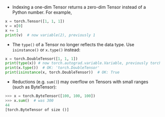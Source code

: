 * Indexing a one-dim Tensor returns a zero-dim Tensor instead of a Python number. For example,

```python
x = torch.Tensor([1, 1, 1])
v = x[0]
x += 1
print(v)  # now variable(2), previously 1
````

* The `type()` of a Tensor no longer reflects the data type. Use `isinstance()` or `x.type()` instead:

```python
x = torch.DoubleTensor([1, 1, 1])
print(type(x)) # now torch.autograd.variable.Variable, previously torch.DoubleTensor
print(x.type())  # OK: 'torch.DoubleTensor'
print(isinstance(x, torch.DoubleTensor))  # OK: True
```

* Reductions (e.g. `sum()`) may overflow on Tensors with small ranges (such as ByteTensor):

```python
>>> x = torch.ByteTensor([100, 100, 100])
>>> x.sum()  # was 300
44
[torch.ByteTensor of size ()]
```